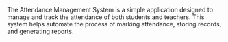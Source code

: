 The Attendance Management System is a simple application designed to manage and track the attendance of both students and teachers. This system helps automate the process of marking attendance, storing records, and generating reports.
